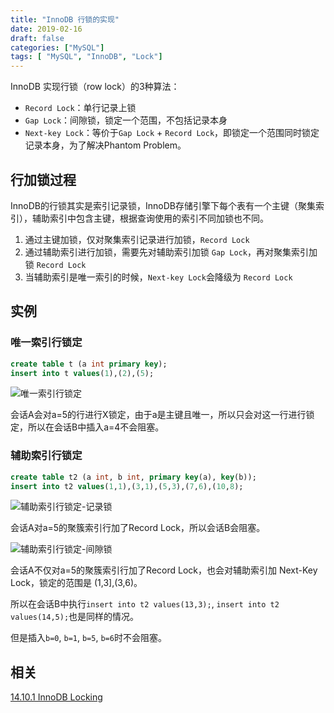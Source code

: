 ```yaml
---
title: "InnoDB 行锁的实现"
date: 2019-02-16
draft: false
categories: ["MySQL"]
tags: [ "MySQL", "InnoDB", "Lock"]
---
```



InnoDB 实现行锁（row lock）的3种算法：

* `Record Lock`：单行记录上锁
* `Gap Lock`：间隙锁，锁定一个范围，不包括记录本身
* `Next-key Lock`：等价于`Gap Lock` + `Record Lock`，即锁定一个范围同时锁定记录本身，为了解决Phantom Problem。

## 行加锁过程

InnoDB的行锁其实是索引记录锁，InnoDB存储引擎下每个表有一个主键（聚集索引），辅助索引中包含主键，根据查询使用的索引不同加锁也不同。

1. 通过主键加锁，仅对聚集索引记录进行加锁，`Record Lock`
2. 通过辅助索引进行加锁，需要先对辅助索引加锁 `Gap Lock`，再对聚集索引加锁 `Record Lock`
3. 当辅助索引是唯一索引的时候，`Next-key Lock`会降级为 `Record Lock`


## 实例

### 唯一索引行锁定


```sql
create table t (a int primary key);
insert into t values(1),(2),(5);
```


![唯一索引行锁定](/images/innodb-row-lock-1.jpg)

会话A会对a=5的行进行X锁定，由于a是主键且唯一，所以只会对这一行进行锁定，所以在会话B中插入a=4不会阻塞。

### 辅助索引行锁定

```sql
create table t2 (a int, b int, primary key(a), key(b));
insert into t2 values(1,1),(3,1),(5,3),(7,6),(10,8);
```

![辅助索引行锁定-记录锁](/images/innodb-row-lock-2.jpg)

会话A对a=5的聚簇索引行加了Record Lock，所以会话B会阻塞。

![辅助索引行锁定-间隙锁](/images/innodb-row-lock-3.jpg)

会话A不仅对a=5的聚簇索引行加了Record Lock，也会对辅助索引加 Next-Key Lock，锁定的范围是 (1,3],(3,6)。

所以在会话B中执行`insert into t2 values(13,3);`, `insert into t2 values(14,5);`也是同样的情况。

但是插入`b=0`, `b=1`, `b=5`, `b=6`时不会阻塞。

## 相关

[14.10.1 InnoDB Locking](https://dev.mysql.com/doc/refman/5.5/en/innodb-locking.html)









